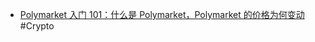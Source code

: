 - [Polymarket 入门 101：什么是 Polymarket，Polymarket 的价格为何变动](https://x.com/MrRyanChi/status/1977932511775760517) #Crypto